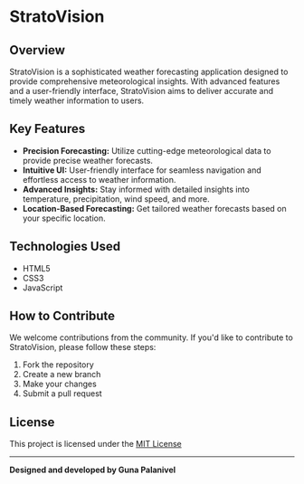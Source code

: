 # StratoVision

## Overview

StratoVision is a sophisticated weather forecasting application designed to provide comprehensive meteorological insights. With advanced features and a user-friendly interface, StratoVision aims to deliver accurate and timely weather information to users.

## Key Features

- **Precision Forecasting:** Utilize cutting-edge meteorological data to provide precise weather forecasts.
- **Intuitive UI:** User-friendly interface for seamless navigation and effortless access to weather information.
- **Advanced Insights:** Stay informed with detailed insights into temperature, precipitation, wind speed, and more.
- **Location-Based Forecasting:** Get tailored weather forecasts based on your specific location.

## Technologies Used

- HTML5
- CSS3
- JavaScript

## How to Contribute

We welcome contributions from the community. If you'd like to contribute to StratoVision, please follow these steps:

1. Fork the repository
2. Create a new branch
3. Make your changes
4. Submit a pull request

## License

This project is licensed under the [MIT License](LICENSE)

---

**Designed and developed by Guna Palanivel**
